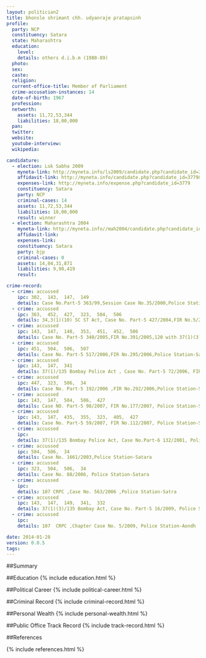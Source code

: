 ```yaml
---
layout: politician2
title: bhonsle shrimant chh. udyanraje pratapsinh
profile: 
  party: NCP
  constituency: Satara
  state: Maharashtra
  education: 
    level: 
    details: others d.i.b.m (1988-89)
  photo: 
  sex: 
  caste: 
  religion: 
  current-office-title: Member of Parliament
  crime-accusation-instances: 14
  date-of-birth: 1967
  profession: 
  networth: 
    assets: 11,72,53,344
    liabilities: 18,00,000
  pan: 
  twitter: 
  website: 
  youtube-interview: 
  wikipedia: 

candidature: 
  - election: Lok Sabha 2009
    myneta-link: http://myneta.info/ls2009/candidate.php?candidate_id=3779
    affidavit-link: http://myneta.info/candidate.php?candidate_id=3779&scan=original
    expenses-link: http://myneta.info/expense.php?candidate_id=3779
    constituency: Satara 
    party: NCP
    criminal-cases: 14
    assets: 11,72,53,344
    liabilities: 18,00,000
    result: winner 
  - election: Maharashtra 2004
    myneta-link: http://myneta.info//mah2004/candidate.php?candidate_id=546
    affidavit-link: 
    expenses-link: 
    constituency: Satara 
    party: bjp
    criminal-cases: 0
    assets: 14,04,31,871
    liabilities: 9,98,419
    result:  

crime-record: 
  - crime: accussed
    ipc: 302,  143,  147,  149
    details: Case No.Part-5 363/99,Session Case No.35/2000,Police Station-Satara,Mumbai High Court Appeal No 726/2001 
  - crime: accussed
    ipc: 363,  452,  427,  323,  504,  506
    details: 34,3(1)(10) SC ST Act, Case No. Part-5 427/2004,FIR No.5/2006,Police Station-Satara 
  - crime: accussed
    ipc: 143,  147,  148,  353,  451,  452,  506
    details: Case No. Part-5 340/2005,FIR No.391/2005,120 with 37(1)(3) 135 Bombay Police Act,Police Station-Satara 
  - crime: accussed
    ipc: 451,  504,  506,  507
    details: Case No. Part-5 517/2006,FIR No.295/2006,Police Station-Satara 
  - crime: accussed
    ipc: 143,  147,  341
    details: 37(1)/135 Bombay Police Act , Case No. Part-5 72/2006, FIR No.138/2006 
  - crime: accussed
    ipc: 447,  323,  506,  34
    details: Case No. Part-5 192/2006 ,FIR No.292/2006,Police Station-Satara 
  - crime: accussed
    ipc: 143,  147,  504,  506,  427
    details: Case NO. Part-5 98/2007, FIR No.177/2007, Police Station-Satara 
  - crime: accussed
    ipc: 143,  147,  435,  355,  323,  405,  427
    details: Case No. Part-5 59/2007, FIR No.112/2007, Police Station-Satara Taluk 
  - crime: accussed
    ipc: 
    details: 37(1)/135 Bombay Police Act, Case No.Part-6 132/2001, Police Station-Satara 
  - crime: accussed
    ipc: 504,  506,  34
    details: Case No. 1661/2003,Police Station-Satara 
  - crime: accussed
    ipc: 323,  504,  506,  34
    details: Case No. 88/2006, Police Station-Satara 
  - crime: accussed
    ipc: 
    details: 107 CRPC ,Case No. 563/2006 ,Police Station-Satra 
  - crime: accussed
    ipc: 143,  147,  149,  341,  332
    details: 37(1)(3)/135 Bombay Act, Case No. Part-5 16/2009, Police Station-Borgaon, Satara 
  - crime: accussed
    ipc: 
    details: 107  CRPC ,Chapter Case No. 5/2009, Police Station-Aondh 

date: 2014-01-28
version: 0.0.5
tags: 
---
```

##Summary


##Education
{% include education.html %}


##Political Career
{% include political-career.html %}


##Criminal Record
{% include criminal-record.html %}


##Personal Wealth
{% include personal-wealth.html %}


##Public Office Track Record
{% include track-record.html %}


##References


{% include references.html %}